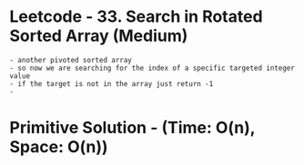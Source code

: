 # Leetcode - 33. Search in Rotated Sorted Array (Medium)

    - another pivoted sorted array
    - so now we are searching for the index of a specific targeted integer value
    - if the target is not in the array just return -1
    - 

# Primitive Solution - (Time: O(n), Space: O(n))












